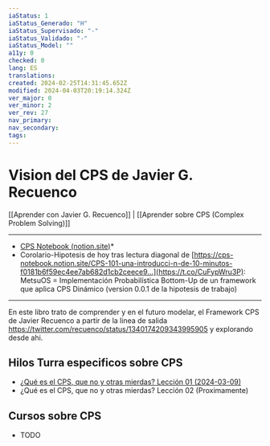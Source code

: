 ```yaml
---
iaStatus: 1
iaStatus_Generado: "H"
iaStatus_Supervisado: "-"
iaStatus_Validado: "-"
iaStatus_Model: ""
a11y: 0
checked: 0
lang: ES
translations: 
created: 2024-02-25T14:31:45.652Z
modified: 2024-04-03T20:19:14.324Z
ver_major: 0
ver_minor: 2
ver_rev: 27
nav_primary: 
nav_secondary: 
tags:
---
```

# Vision del CPS de Javier G. Recuenco

[[Aprender con Javier G. Recuenco]] | [[Aprender sobre CPS (Complex Problem Solving)]]

---
* [CPS Notebook (notion.site)](https://cps-notebook.notion.site/CPS-Notebook-81fe17dc15d04e9db085cf7f747d0c16)*
* Corolario-Hipotesis de hoy tras lectura diagonal de [https://cps-notebook.notion.site/CPS-101-una-introducci-n-de-10-minutos-f0181b6f59ec4ee7ab682d1cb2ceece9…](https://t.co/CuFypWru3P): MetsuOS = Implementación Probabilística Bottom-Up de un framework que aplica CPS Dinámico (version 0.0.1 de la hipotesis de trabajo)
---

En este libro trato de comprender y en el futuro modelar, el Framework CPS de Javier Recuenco a partir de  la linea de salida https://twitter.com/recuenco/status/1340174209343995905 y explorando desde ahi.

## Hilos Turra especificos sobre CPS

* [¿Qué es el CPS, que no y otras mierdas? Lección 01 (2024-03-09)](https://twitter.com/Recuenco/status/1766352097409134910)
* ¿Qué es el CPS, que no y otras mierdas? Lección 02 (Proximamente)

## Cursos sobre CPS

* TODO

